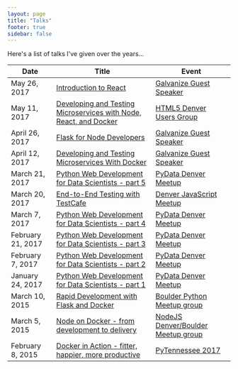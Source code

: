```yaml
---
layout: page
title: "Talks"
footer: true
sidebar: false
---
```


Here's a list of talks I've given over the years...

| Date            | Title                                 | Event |
|-----------------|---------------------------------------|-------|
| May 26, 2017    | [Introduction to React][16] | [Galvanize Guest Speaker][8] |
| May 11, 2017    | [Developing and Testing Microservices with Node, React, and Docker][3] | [HTML5 Denver Users Group][4] |
| April 26, 2017  | [Flask for Node Developers][9] | [Galvanize Guest Speaker][8] |
| April 12, 2017  | [Developing and Testing Microservices With Docker][7] | [Galvanize Guest Speaker][8] |
| March 21, 2017  | [Python Web Development for Data Scientists - part 5][12] | [PyData Denver Meetup][13] |
| March 20, 2017  | [End-to-End Testing with TestCafe][1] | [Denver JavaScript Meetup][2] |
| March 7, 2017  | [Python Web Development for Data Scientists - part 4][12] | [PyData Denver Meetup][13] |
| February 21, 2017  | [Python Web Development for Data Scientists - part 3][12] | [PyData Denver Meetup][13] |
| February 7, 2017  | [Python Web Development for Data Scientists - part 2][12] | [PyData Denver Meetup][13] |
| January 24, 2017  | [Python Web Development for Data Scientists - part 1][12] | [PyData Denver Meetup][13] |
| March 10, 2015   | [Rapid Development with Flask and Docker][10] | [Boulder Python Meetup group][11] |
| March 5, 2015   | [Node on Docker - from development to delivery][5] | [NodeJS Denver/Boulder Meetup group][6] |
| February 8, 2015   | [Docker in Action - fitter, happier, more productive][14] | [PyTennessee 2017][15] |

[1]: http://mherman.org/testcafe-example
[2]: https://www.meetup.com/HTML5-Denver-Users-Group/
[3]: http://mherman.org/microservice-movies
[4]: https://www.meetup.com/meetup-group-KHpdnFBx/
[5]: http://realpython.github.io/fitter-happier-docker/node.html
[6]: https://www.meetup.com/Node-js-Denver-Boulder
[7]: http://mherman.org/blog/2017/04/18/developing-and-testing-microservices-with-docker
[8]: https://www.galvanize.com
[9]: http://mherman.org/blog/2017/04/26/flask-for-node-developers
[10]: https://realpython.com/blog/python/dockerizing-flask-with-compose-and-machine-from-localhost-to-the-cloud/
[11]: https://www.meetup.com/BoulderPython/
[12]: https://github.com/realpython/web-dev-for-data-scientists
[13]: https://www.meetup.com/PyData-Denver/
[14]: http://realpython.github.io/fitter-happier-docker/
[15]: https://www.pytennessee.org/
[16]: http://mherman.org/node-workshop/slides/react-intro
